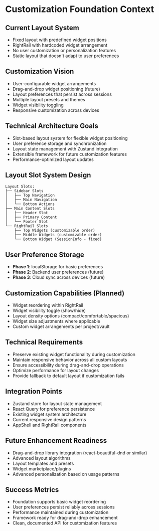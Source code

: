 # Customization Foundation Context

## Current Layout System
- Fixed layout with predefined widget positions
- RightRail with hardcoded widget arrangement
- No user customization or personalization features
- Static layout that doesn't adapt to user preferences

## Customization Vision
- User-configurable widget arrangements
- Drag-and-drop widget positioning (future)
- Layout preferences that persist across sessions
- Multiple layout presets and themes
- Widget visibility toggling
- Responsive customization across devices

## Technical Architecture Goals
- Slot-based layout system for flexible widget positioning
- User preference storage and synchronization
- Layout state management with Zustand integration
- Extensible framework for future customization features
- Performance-optimized layout updates

## Layout Slot System Design
```
Layout Slots:
├── Sidebar Slots
│   ├── Top Navigation
│   ├── Main Navigation
│   └── Bottom Actions
├── Main Content Slots
│   ├── Header Slot
│   ├── Primary Content
│   └── Footer Slot
└── RightRail Slots
    ├── Top Widgets (customizable order)
    ├── Middle Widgets (customizable order)
    └── Bottom Widget (SessionInfo - fixed)
```

## User Preference Storage
- **Phase 1**: localStorage for basic preferences
- **Phase 2**: Backend user preferences (future)
- **Phase 3**: Cloud sync across devices (future)

## Customization Capabilities (Planned)
- Widget reordering within RightRail
- Widget visibility toggle (show/hide)
- Layout density options (compact/comfortable/spacious)
- Widget size adjustments where applicable
- Custom widget arrangements per project/vault

## Technical Requirements
- Preserve existing widget functionality during customization
- Maintain responsive behavior across all custom layouts
- Ensure accessibility during drag-and-drop operations
- Optimize performance for layout changes
- Provide fallback to default layout if customization fails

## Integration Points
- Zustand store for layout state management
- React Query for preference persistence
- Existing widget system architecture
- Current responsive design patterns
- AppShell and RightRail components

## Future Enhancement Readiness
- Drag-and-drop library integration (react-beautiful-dnd or similar)
- Advanced layout algorithms
- Layout templates and presets
- Widget marketplace/plugins
- Advanced personalization based on usage patterns

## Success Metrics
- Foundation supports basic widget reordering
- User preferences persist reliably across sessions
- Performance maintained during customization
- Framework ready for drag-and-drop enhancement
- Clean, documented API for customization features